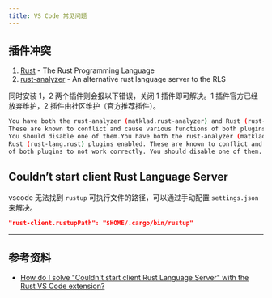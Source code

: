 ```yaml
---
title: VS Code 常见问题
---
```


## 插件冲突

1. [Rust](https://marketplace.visualstudio.com/publishers/rust-lang) - The Rust Programming Language
2. [rust-analyzer](https://marketplace.visualstudio.com/items?itemName=matklad.rust-analyzer) - An alternative rust language server to the RLS

同时安装 1，2 两个插件则会报以下错误，关闭 1 插件即可解决。1 插件官方已经放弃维护，2 插件由社区维护（官方推荐插件）。

```bash
You have both the rust-analyzer (matklad.rust-analyzer) and Rust (rust-lang.rust) plugins enabled.
These are known to conflict and cause various functions of both plugins to not work correctly.
You should disable one of them.You have both the rust-analyzer (matklad.rust-analyzer) and
Rust (rust-lang.rust) plugins enabled. These are known to conflict and cause various functions
of both plugins to not work correctly. You should disable one of them.
```

## Couldn’t start client Rust Language Server

vscode 无法找到 `rustup` 可执行文件的路径，可以通过手动配置 `settings.json` 来解决。

```json
"rust-client.rustupPath": "$HOME/.cargo/bin/rustup"
```

---

## 参考资料

- [How do I solve "Couldn't start client Rust Language Server" with the Rust VS Code extension?](https://stackoverflow.com/questions/60816886/how-do-i-solve-couldnt-start-client-rust-language-server-with-the-rust-vs-cod)
